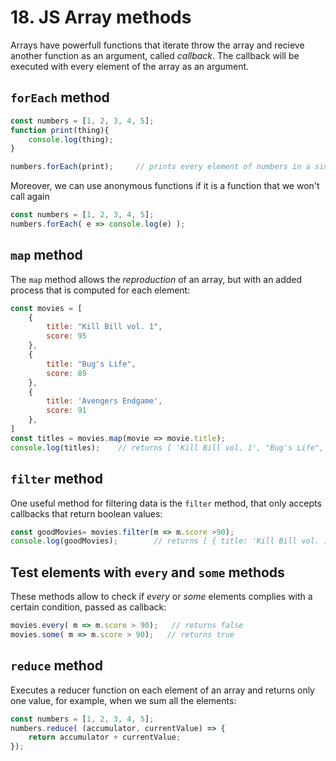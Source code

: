 # 18. JS Array methods

Arrays have powerfull functions that iterate throw the array and recieve another function as an argument, called *callback*. The callback will be executed with every element of the array as an argument.

## `forEach` method
```js
const numbers = [1, 2, 3, 4, 5];
function print(thing){
    console.log(thing);
}

numbers.forEach(print);     // prints every element of numbers in a single line
```

Moreover, we can use anonymous functions if it is a function that we won't call again

```js
const numbers = [1, 2, 3, 4, 5];
numbers.forEach( e => console.log(e) );
```

## `map` method
The `map` method allows the *reproduction* of an array, but with an added process that is computed for each element:

```js
const movies = [
    {
        title: "Kill Bill vol. 1",
        score: 95
    },
    {
        title: "Bug's Life",
        score: 89
    },
    {
        title: 'Avengers Endgame',
        score: 91
    },
]
const titles = movies.map(movie => movie.title);
console.log(titles);    // returns [ 'Kill Bill vol. 1', "Bug's Life", 'Avengers Endgame' ]
```

## `filter` method
One useful method for filtering data is the `filter` method, that only accepts callbacks that return boolean values:

```js
const goodMovies= movies.filter(m => m.score >90);
console.log(goodMovies);        // returns [ { title: 'Kill Bill vol. 1', score: 95 }, { title: 'Avengers Endgame', score: 91 } ]
```

## Test elements with `every` and `some` methods

These methods allow to check if *every* or *some* elements complies with a certain condition, passed as callback:

```js
movies.every( m => m.score > 90);   // returns false
movies.some( m => m.score > 90);   // returns true
```
## `reduce` method
Executes a reducer function on each element of an array and returns only one value, for example, when we sum all the elements:
```js
const numbers = [1, 2, 3, 4, 5];
numbers.reduce( (accumulator, currentValue) => {
    return accumulator + currentValue;
});
```